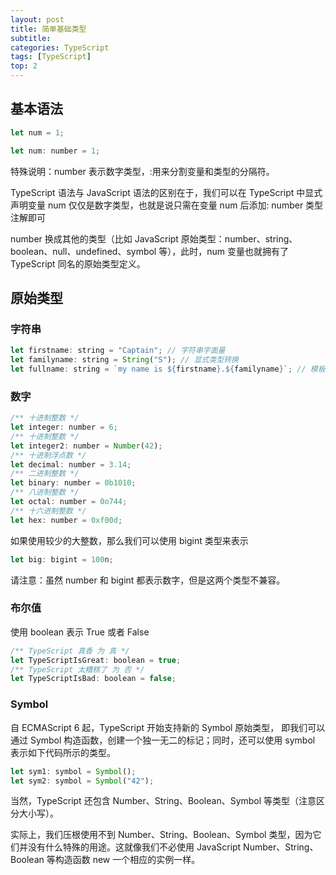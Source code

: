 ```yaml
---
layout: post
title: 简单基础类型
subtitle:
categories: TypeScript
tags: [TypeScript]
top: 2
---
```


## 基本语法

```javascript
let num = 1;

let num: number = 1;
```

特殊说明：number 表示数字类型，:用来分割变量和类型的分隔符。

TypeScript 语法与 JavaScript 语法的区别在于，我们可以在 TypeScript 中显式声明变量 num 仅仅是数字类型，也就是说只需在变量 num 后添加: number 类型注解即可

number 换成其他的类型（比如 JavaScript 原始类型：number、string、boolean、null、undefined、symbol 等），此时，num 变量也就拥有了 TypeScript 同名的原始类型定义。

## 原始类型

### 字符串

```javascript
let firstname: string = "Captain"; // 字符串字面量
let familyname: string = String("S"); // 显式类型转换
let fullname: string = `my name is ${firstname}.${familyname}`; // 模板字符串
```

### 数字

```javascript
/** 十进制整数 */
let integer: number = 6;
/** 十进制整数 */
let integer2: number = Number(42);
/** 十进制浮点数 */
let decimal: number = 3.14;
/** 二进制整数 */
let binary: number = 0b1010;
/** 八进制整数 */
let octal: number = 0o744;
/** 十六进制整数 */
let hex: number = 0xf00d;
```

如果使用较少的大整数，那么我们可以使用 bigint 类型来表示

```javascript
let big: bigint = 100n;
```

请注意：虽然 number 和 bigint 都表示数字，但是这两个类型不兼容。

### 布尔值

使用 boolean 表示 True 或者 False

```javascript
/** TypeScript 真香 为 真 */
let TypeScriptIsGreat: boolean = true;
/** TypeScript 太糟糕了 为 否 */
let TypeScriptIsBad: boolean = false;
```

### Symbol

自 ECMAScript 6 起，TypeScript 开始支持新的 Symbol 原始类型， 即我们可以通过 Symbol 构造函数，创建一个独一无二的标记；同时，还可以使用 symbol 表示如下代码所示的类型。

```javascript
let sym1: symbol = Symbol();
let sym2: symbol = Symbol("42");
```

当然，TypeScript 还包含 Number、String、Boolean、Symbol 等类型（注意区分大小写）。

实际上，我们压根使用不到 Number、String、Boolean、Symbol 类型，因为它们并没有什么特殊的用途。这就像我们不必使用 JavaScript Number、String、Boolean 等构造函数 new 一个相应的实例一样。
